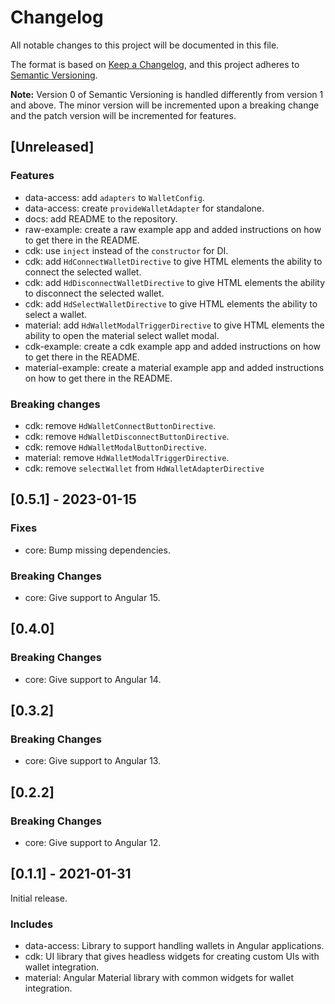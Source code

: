 # Changelog

All notable changes to this project will be documented in this file.

The format is based on [Keep a Changelog](https://keepachangelog.com/en/1.0.0/),
and this project adheres to [Semantic Versioning](https://semver.org/spec/v2.0.0.html).

**Note:** Version 0 of Semantic Versioning is handled differently from version 1 and above.
The minor version will be incremented upon a breaking change and the patch version will be incremented for features.

## [Unreleased]

### Features

- data-access: add `adapters` to `WalletConfig`.
- data-access: create `provideWalletAdapter` for standalone.
- docs: add README to the repository.
- raw-example: create a raw example app and added instructions on how to get there in the README.
- cdk: use `inject` instead of the `constructor` for DI.
- cdk: add `HdConnectWalletDirective` to give HTML elements the ability to connect the selected wallet.
- cdk: add `HdDisconnectWalletDirective` to give HTML elements the ability to disconnect the selected wallet.
- cdk: add `HdSelectWalletDirective` to give HTML elements the ability to select a wallet.
- material: add `HdWalletModalTriggerDirective` to give HTML elements the ability to open the material select wallet modal.
- cdk-example: create a cdk example app and added instructions on how to get there in the README.
- material-example: create a material example app and added instructions on how to get there in the README.

### Breaking changes

- cdk: remove `HdWalletConnectButtonDirective`.
- cdk: remove `HdWalletDisconnectButtonDirective`.
- cdk: remove `HdWalletModalButtonDirective`.
- material: remove `HdWalletModalTriggerDirective`.
- cdk: remove `selectWallet` from `HdWalletAdapterDirective`

## [0.5.1] - 2023-01-15

### Fixes

- core: Bump missing dependencies.

### Breaking Changes

- core: Give support to Angular 15.

## [0.4.0]

### Breaking Changes

- core: Give support to Angular 14.

## [0.3.2]

### Breaking Changes

- core: Give support to Angular 13.

## [0.2.2]

### Breaking Changes

- core: Give support to Angular 12.

## [0.1.1] - 2021-01-31

Initial release.

### Includes

- data-access: Library to support handling wallets in Angular applications.
- cdk: UI library that gives headless widgets for creating custom UIs with wallet integration.
- material: Angular Material library with common widgets for wallet integration.
